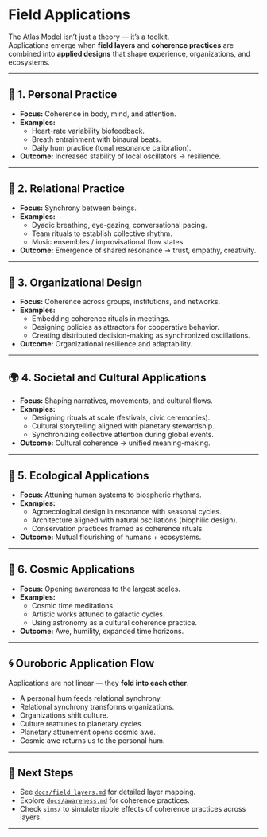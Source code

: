 # Field Applications

The Atlas Model isn’t just a theory — it’s a toolkit.  
Applications emerge when **field layers** and **coherence practices** are combined into **applied designs** that shape experience, organizations, and ecosystems.

---

## 🧘 1. Personal Practice
- **Focus:** Coherence in body, mind, and attention.  
- **Examples:**
  - Heart-rate variability biofeedback.  
  - Breath entrainment with binaural beats.  
  - Daily hum practice (tonal resonance calibration).  
- **Outcome:** Increased stability of local oscillators → resilience.

---

## 👥 2. Relational Practice
- **Focus:** Synchrony between beings.  
- **Examples:**
  - Dyadic breathing, eye-gazing, conversational pacing.  
  - Team rituals to establish collective rhythm.  
  - Music ensembles / improvisational flow states.  
- **Outcome:** Emergence of shared resonance → trust, empathy, creativity.

---

## 🏢 3. Organizational Design
- **Focus:** Coherence across groups, institutions, and networks.  
- **Examples:**
  - Embedding coherence rituals in meetings.  
  - Designing policies as attractors for cooperative behavior.  
  - Creating distributed decision-making as synchronized oscillations.  
- **Outcome:** Organizational resilience and adaptability.

---

## 🌍 4. Societal and Cultural Applications
- **Focus:** Shaping narratives, movements, and cultural flows.  
- **Examples:**
  - Designing rituals at scale (festivals, civic ceremonies).  
  - Cultural storytelling aligned with planetary stewardship.  
  - Synchronizing collective attention during global events.  
- **Outcome:** Cultural coherence → unified meaning-making.

---

## 🌱 5. Ecological Applications
- **Focus:** Attuning human systems to biospheric rhythms.  
- **Examples:**
  - Agroecological design in resonance with seasonal cycles.  
  - Architecture aligned with natural oscillations (biophilic design).  
  - Conservation practices framed as coherence rituals.  
- **Outcome:** Mutual flourishing of humans + ecosystems.

---

## 🌌 6. Cosmic Applications
- **Focus:** Opening awareness to the largest scales.  
- **Examples:**
  - Cosmic time meditations.  
  - Artistic works attuned to galactic cycles.  
  - Using astronomy as a cultural coherence practice.  
- **Outcome:** Awe, humility, expanded time horizons.

---

## 🌀 Ouroboric Application Flow
Applications are not linear — they **fold into each other**.  
- A personal hum feeds relational synchrony.  
- Relational synchrony transforms organizations.  
- Organizations shift culture.  
- Culture reattunes to planetary cycles.  
- Planetary attunement opens cosmic awe.  
- Cosmic awe returns us to the personal hum.

---

## 🔗 Next Steps
- See [`docs/field_layers.md`](field_layers.md) for detailed layer mapping.  
- Explore [`docs/awareness.md`](awareness.md) for coherence practices.  
- Check `sims/` to simulate ripple effects of coherence practices across layers.  

---
